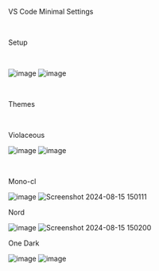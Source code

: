VS Code Minimal Settings

<br/>

Setup

<br/>

![image](https://github.com/user-attachments/assets/2032ecb9-77bf-4b90-be77-12c4098c4391)
![image](https://github.com/user-attachments/assets/ee7ced39-a9c1-4098-904a-ed4ce4d97a1d)


<br/>

Themes

<br/>

Violaceous

![image](https://github.com/user-attachments/assets/a297ebb7-c69f-4fee-9544-655565868b3f)
![image](https://github.com/user-attachments/assets/46fe9390-c6cb-4b6e-945e-e462e16af3e8)

<br/>

Mono-cl

![image](https://github.com/user-attachments/assets/0b5d1db6-e65f-4d37-9a04-37e9ce82b720)
![Screenshot 2024-08-15 150111](https://github.com/user-attachments/assets/86f47582-ed0b-4ac7-bee4-b3df1b3beec6)

Nord

![image](https://github.com/user-attachments/assets/8b4602bd-41a7-4057-82fb-b7477ac366da)
![Screenshot 2024-08-15 150200](https://github.com/user-attachments/assets/b6cc16dd-647d-4332-981d-4bf3a6be71ba)

One Dark

![image](https://github.com/user-attachments/assets/29268bfa-001c-47a6-a690-c842f26d969a)
![image](https://github.com/user-attachments/assets/8a610c3a-6c4c-4296-bcda-33e2ab04d7f9)
